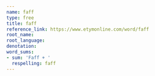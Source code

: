 ```yaml
---
name: faff
type: free
title: faff
reference_link: https://www.etymonline.com/word/faff
root_name: 
root_language: 
denotation: 
word_sums:
- sum: 'Faff + '
  respelling: faff
---
```

